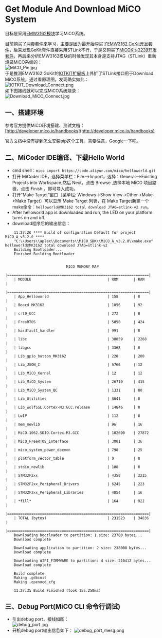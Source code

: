 # Get Module And Download MiCO System

目标是采用[EMW3162模块](https://item.taobao.com/item.htm?spm=a1z10.5-c-s.w4002-16603296919.58.5e3b38dfFbWMQV&id=543818540167)学习MiCO系统。

目前购买了两套套件来学习，主要是因为最开始购买了[EMW3162 GoKit开发套件](https://item.taobao.com/item.htm?spm=a1z10.1-c-s.w5003-16605346609.11.26563f7asUT5I8&id=542968676812&scene=taobao_shop)，后来发现GoKit套件直接采用STLink不行，于是又购买了[MiCOKit-3239开发套件](https://item.taobao.com/item.htm?spm=a1z10.5-c-s.w4002-16603296919.21.1ef4d404lXIGYd&id=552768451049)，再后来分析EMW3162模块的时候发现其本身是支持JTAG（STLink）重新烧录MiCO系统的：  
![MiCO_Pin.jpg](image/MiCO_Pin.jpg)  
于是推测EMW3162 GoKit的[IOTKIT扩展板](https://item.taobao.com/item.htm?spm=2013.1.0.0.959eebeGjiZjD&id=525550020849&scm=1007.12144.81309.42296_42296&pvid=0f7c9def-25c0-460d-99c3-f1eaff2e057a)上外扩了STLink接口用于Download MiCO系统，通过看原理图，发现确实如此：  
![IOTKIT_Download_Connect.png](image/IOTKIT_Download_Connect.png)  
如下图接线就可以完成MiCO系统烧录：  
![Download_MiCO_Connect.jpg](image/Download_MiCO_Connect.jpg)  

## 一、搭建环境

参考官方提供MiCO环境搭建、测试文档：[http://developer.mico.io/handbooks](http://developer.mico.io/handbooks)

官方文档中没有提到怎么安装pip这个工具，需要注意，Google一下吧。

## 二、MiCoder IDE编译、下载Hello World

* cmd shell：`mico import https://code.aliyun.com/mico/helloworld.git`
* 打开 MiCoder IDE，选择菜单栏：File–>Import，选择：General–>Existing Projects into Workspace,然后 Next，点击 Browse ,选择本地 MiCO 项目路径，点击 Finish ，即可导入成功。
* 打开“Make Target”窗口（菜单栏: Windows->Show View->Other->Make->Make Target）可以显示 Make Target 列表，在 Make Target新建一个make命令：`helloworld@MK3162 total download JTAG=stlink-v2 run`。
* After helloworld app is downloaded and run, the LED on your platform turns on and off.
* download程序后的输出信息：

```
    11:27:20 **** Build of configuration Default for project MiCO_A_v3.2.0 ****
    "C:\\Users\\aplex\\Documents\\MiCO_SDK\\MiCO_A_v3.2.0\\make.exe" helloworld@MK3162 total download JTAG=stlink-v2 
    Building Bootloader...
    Finished Building Bootloader
    
    
                            MICO MEMORY MAP                            
    |=================================================================|
    | MODULE                                   | ROM       | RAM      |
    |=================================================================|
    | App_Helloworld                           | 158       | 0        |
    | Board_MK3162                             | 1056      | 92       |
    | crt0_GCC                                 | 272       | 0        |
    | FreeRTOS                                 | 5850      | 424      |
    | hardfault_handler                        | 991       | 0        |
    | libc                                     | 38859     | 2268     |
    | libgcc                                   | 3368      | 0        |
    | Lib_gpio_button_MK3162                   | 228       | 200      |
    | Lib_JSON_C                               | 6766      | 12       |
    | Lib_MiCO_Kernel                          | 12        | 12       |
    | Lib_MiCO_System                          | 26719     | 415      |
    | Lib_MiCO_System_QC                       | 1331      | 80       |
    | Lib_Utilities                            | 8641      | 0        |
    | Lib_wolfSSL.Cortex-M3.GCC.release        | 14846     | 8        |
    | LwIP                                     | 112       | 0        |
    | mem_newlib                               | 96        | 16       |
    | MiCO.1062.SDIO.Cortex-M3.GCC             | 102690    | 27872    |
    | MiCO_FreeRTOS_Interface                  | 3001      | 36       |
    | mico_system_power_daemon                 | 798       | 25       |
    | platform_vector_table                    | 0         | 0        |
    | stdio_newlib                             | 108       | 0        |
    | STM32F2xx                                | 4358      | 2215     |
    | STM32F2xx_Peripheral_Drivers             | 6245      | 223      |
    | STM32F2xx_Peripheral_Libraries           | 4854      | 16       |
    | *fill*                                   | 164       | 922      |
    |=================================================================|
    | TOTAL (bytes)                            | 231523    | 34836    |
    |=================================================================|
    Downloading bootloader to partition: 1 size: 23780 bytes... 
    Download complete 
    
    Downloading application to partition: 2 size: 238008 bytes... 
    Download complete 
    
    Downloading WIFI_FIRMWARE to partition: 4 size: 210412 bytes... 
    Download complete 
    
    Build complete
    Making .gdbinit
    Making .openocd_cfg
    
    11:27:35 Build Finished (took 15s.250ms)
```

## 三、Debug Port(MiCO CLI 命令行调试)

* 引出debug port，接线如图：  
![debug_port.jpg](image/debug_port.jpg)
* 开机debug port输出信息如下：
![debug_port_mesg.png](image/debug_port_mesg.png)
    
    
